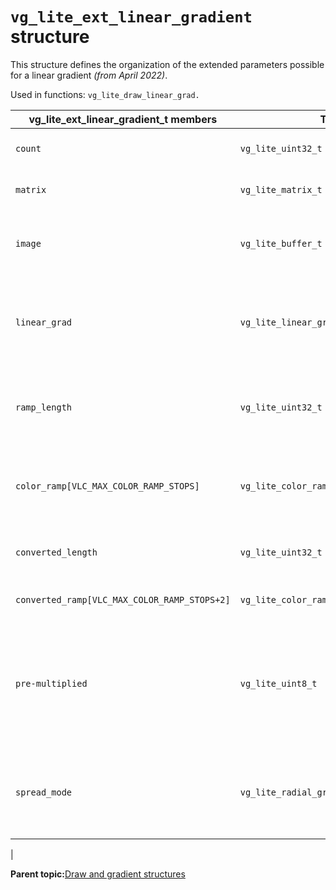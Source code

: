 # `vg_lite_ext_linear_gradient` structure

This structure defines the organization of the extended parameters possible for a linear gradient *\(from April 2022\)*.

Used in functions: `vg_lite_draw_linear_grad.`

|vg\_lite\_ext\_linear\_gradient\_t members|Type|Description|
|------------------------------------------|----|-----------|
|`count`|`vg_lite_uint32_t`|Count of colors, up to 256.|
|`matrix`|`vg_lite_matrix_t`|The matrix to transform the gradient.|
|`image`|`vg_lite_buffer_t`|The image for rendering as gradient pattern.|
|`linear_grad`|`vg_lite_linear_gradient_parameter_t`|Linear gradient parameters. Includes center point, focal point and radius.|
|`ramp_length`|`vg_lite_uint32_t`|Color ramp length for gradient paints provided to the driver.|
|`color_ramp[VLC_MAX_COLOR_RAMP_STOPS]`|`vg_lite_color_ramp_t`|Color ramp parameter for gradient paints provided to the driver.|
|`converted_length`|`vg_lite_uint32_t`|Converted internal color ramp length.|
|`converted_ramp[VLC_MAX_COLOR_RAMP_STOPS+2]`|`vg_lite_color_ramp_t`|Converted internal color ramp.|
|`pre-multiplied`|`vg_lite_uint8_t`|If this value is set to 1, the color value of `color_ramp` will be multiplied by the alpha value of `color_ramp`.|
|`spread_mode`|`vg_lite_radial_gradient_spreadmode_t`|The spread mode that is applied to the pixels out of the image after transformed.

|

**Parent topic:**[Draw and gradient structures](../topics/draw_and_gradient_structures.md)

